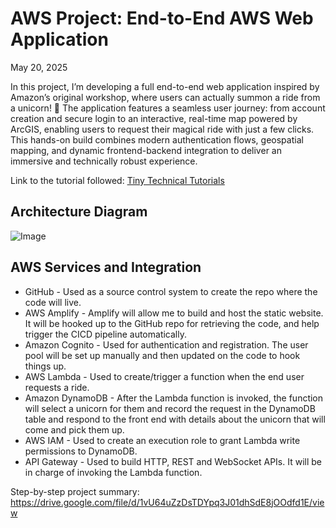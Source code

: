 # AWS Project: End-to-End AWS Web Application
May 20, 2025

In this project, I’m developing a full end-to-end web application inspired by Amazon’s original workshop, where users can actually summon a ride from a unicorn! 🦄 The application features a seamless user journey: from account creation and secure login to an interactive, real-time map powered by ArcGIS, enabling users to request their magical ride with just a few clicks. This hands-on build combines modern authentication flows, geospatial mapping, and dynamic frontend-backend integration to deliver an immersive and technically robust experience.

Link to the tutorial followed: [Tiny Technical Tutorials](https://www.youtube.com/watch?v=K6v6t5z6AsU)

## Architecture Diagram

![Image](https://github.com/user-attachments/assets/1d21b90a-eb59-47b4-a379-a60c6286e699)

## AWS Services and Integration

- GitHub - Used as a source control system to create the repo where the code will live.
- AWS Amplify - Amplify will allow me to build and host the static website. It will be hooked up to the GitHub repo for retrieving the code, and help trigger the CICD pipeline automatically.
- Amazon Cognito - Used for authentication and registration. The user pool will be set up manually and then updated on the code to hook things up.
- AWS Lambda - Used to create/trigger a function when the end user requests a ride.
- Amazon DynamoDB - After the Lambda function is invoked, the function will select a unicorn for them and record the request in the DynamoDB table and respond to the front end with details about the unicorn that will come and pick them up.
- AWS IAM - Used to create an execution role to grant Lambda write permissions to DynamoDB.
- API Gateway - Used to build HTTP, REST and WebSocket APIs. It will be in charge of invoking the Lambda function.

Step-by-step project summary: https://drive.google.com/file/d/1vU64uZzDsTDYpq3J01dhSdE8jOOdfd1E/view
